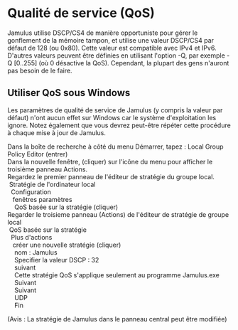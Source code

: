 
[comment]: # (This is an include file for use in multiple documents)

# Qualité de service (QoS)

Jamulus utilise DSCP/CS4 de manière opportuniste pour gérer le gonflement de la mémoire tampon, et utilise une valeur DSCP/CS4 par défaut de 128 (ou 0x80). Cette valeur est compatible avec IPv4 et IPv6. D'autres valeurs peuvent être définies en utilisant l'option -Q, par exemple -Q [0..255] (où 0 désactive la QoS). Cependant, la plupart des gens n'auront pas besoin de le faire.

## Utiliser QoS sous Windows

Les paramètres de qualité de service de Jamulus (y compris la valeur par défaut) n'ont aucun effet sur Windows car le système d'exploitation les ignore. Notez également que vous devrez peut-être répéter cette procédure à chaque mise à jour de Jamulus.

Dans la boîte de recherche à côté du menu Démarrer, tapez : Local Group Policy Editor (entrer)<br> Dans la nouvelle fenêtre, (cliquer) sur l'icône du menu pour afficher le troisième panneau Actions.<br> Regardez le premier panneau de l'éditeur de stratégie du groupe local.<br> &nbsp;Stratégie de l'ordinateur local<br> &nbsp;&nbsp;Configuration<br> &nbsp;&nbsp;&nbsp;fenêtres paramètres<br> &nbsp;&nbsp;&nbsp;&nbsp;QoS basée sur la stratégie (cliquer)<br> Regarder le troisieme panneau (Actions) de l'éditeur de stratégie de groupe local<br> &nbsp;QoS basée sur la stratégie<br> &nbsp;&nbsp;Plus d'actions<br> &nbsp;&nbsp;&nbsp;créer une nouvelle stratégie (cliquer)<br> &nbsp;&nbsp;&nbsp;&nbsp;nom : Jamulus<br> &nbsp;&nbsp;&nbsp;&nbsp;Specifier la valeur DSCP : 32<br> &nbsp;&nbsp;&nbsp;&nbsp;suivant<br> &nbsp;&nbsp;&nbsp;&nbsp;Cette stratégie QoS s'applique seulement au programme Jamulus.exe<br> &nbsp;&nbsp;&nbsp;&nbsp;Suivant<br> &nbsp;&nbsp;&nbsp;&nbsp;Suivant<br> &nbsp;&nbsp;&nbsp;&nbsp;UDP<br> &nbsp;&nbsp;&nbsp;&nbsp;Fin<br>

(Avis : La stratégie de Jamulus dans le panneau central peut être modifiée)

